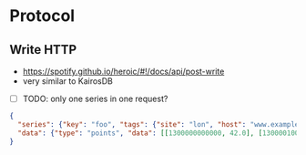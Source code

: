 # Protocol

## Write HTTP

- https://spotify.github.io/heroic/#!/docs/api/post-write
- very similar to KairosDB
- [ ] TODO: only one series in one request?

````json
{
  "series": {"key": "foo", "tags": {"site": "lon", "host": "www.example.com"}},
  "data": {"type": "points", "data": [[1300000000000, 42.0], [1300001000000, 84.0]]}
}
````